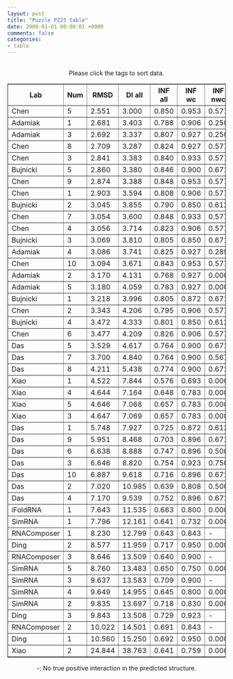 ```yaml
---
layout: post
title: "Puzzle PZ25 table"
date: 2000-01-01 00:00:01 +0000
comments: false
categories: 
- table
---
```


<script src="{{ root_url }}/javascripts/sorttable.js"></script>
<script>
    window.onload = function() {
        (document.getElementsByTagName( 'th' )[1]).click();
    };
</script>
<br/>
<div align="center">
Please click the tags to sort data.<br/>
<table class="sortable" border=1>
  <tr>
    <th>Lab</th>
    <th>Num</th>
    <th>RMSD</th>
    <th>DI all</th>
    <th>INF all</th>
    <th>INF wc</th>
    <th>INF nwc</th>
    <th>INF stacking</th>
    <th>Clash Score</th>
    <th>P-value</th>
    <th>mcq</th>
    <th>TM-score</th>
    <th>best sol.</th>
    <th>Detail</th>
  </tr>
  <tr><td>Chen</td><td>5</td><td>2.551</td><td>3.000</td><td>0.850</td><td>0.953</td><td>0.577</td><td>0.829</td><td>0.000</td><td>0.00e+00</td><td>19.03</td><td>0.6710</td><td>1</td><td><a href='/show/index.html?id=PZ25_Chen_5'>-></a></td></tr>
<tr><td>Adamiak</td><td>1</td><td>2.681</td><td>3.403</td><td>0.788</td><td>0.906</td><td>0.250</td><td>0.784</td><td>14.000</td><td>0.00e+00</td><td>16.96</td><td>0.6730</td><td>1</td><td><a href='/show/index.html?id=PZ25_Adamiak_1'>-></a></td></tr>
<tr><td>Adamiak</td><td>3</td><td>2.692</td><td>3.337</td><td>0.807</td><td>0.927</td><td>0.250</td><td>0.804</td><td>15.800</td><td>0.00e+00</td><td>19.45</td><td>0.7330</td><td>1</td><td><a href='/show/index.html?id=PZ25_Adamiak_3'>-></a></td></tr>
<tr><td>Chen</td><td>8</td><td>2.709</td><td>3.287</td><td>0.824</td><td>0.927</td><td>0.577</td><td>0.801</td><td>0.000</td><td>0.00e+00</td><td>19.05</td><td>0.6640</td><td>1</td><td><a href='/show/index.html?id=PZ25_Chen_8'>-></a></td></tr>
<tr><td>Chen</td><td>3</td><td>2.841</td><td>3.383</td><td>0.840</td><td>0.933</td><td>0.577</td><td>0.822</td><td>0.000</td><td>0.00e+00</td><td>19.35</td><td>0.7710</td><td>1</td><td><a href='/show/index.html?id=PZ25_Chen_3'>-></a></td></tr>
<tr><td>Bujnicki</td><td>5</td><td>2.860</td><td>3.380</td><td>0.846</td><td>0.900</td><td>0.671</td><td>0.841</td><td>6.770</td><td>0.00e+00</td><td>16.49</td><td>0.5970</td><td>1</td><td><a href='/show/index.html?id=PZ25_Bujnicki_5'>-></a></td></tr>
<tr><td>Chen</td><td>9</td><td>2.874</td><td>3.388</td><td>0.848</td><td>0.953</td><td>0.577</td><td>0.826</td><td>0.000</td><td>0.00e+00</td><td>19.62</td><td>0.6190</td><td>1</td><td><a href='/show/index.html?id=PZ25_Chen_9'>-></a></td></tr>
<tr><td>Chen</td><td>1</td><td>2.903</td><td>3.594</td><td>0.808</td><td>0.906</td><td>0.577</td><td>0.785</td><td>0.000</td><td>0.00e+00</td><td>20.36</td><td>0.7010</td><td>1</td><td><a href='/show/index.html?id=PZ25_Chen_1'>-></a></td></tr>
<tr><td>Bujnicki</td><td>2</td><td>3.045</td><td>3.855</td><td>0.790</td><td>0.850</td><td>0.612</td><td>0.787</td><td>7.670</td><td>0.00e+00</td><td>17.04</td><td>0.5920</td><td>1</td><td><a href='/show/index.html?id=PZ25_Bujnicki_2'>-></a></td></tr>
<tr><td>Chen</td><td>7</td><td>3.054</td><td>3.600</td><td>0.848</td><td>0.933</td><td>0.577</td><td>0.833</td><td>0.000</td><td>0.00e+00</td><td>20.41</td><td>0.6560</td><td>1</td><td><a href='/show/index.html?id=PZ25_Chen_7'>-></a></td></tr>
<tr><td>Chen</td><td>4</td><td>3.056</td><td>3.714</td><td>0.823</td><td>0.906</td><td>0.577</td><td>0.807</td><td>0.000</td><td>0.00e+00</td><td>20.22</td><td>0.6340</td><td>1</td><td><a href='/show/index.html?id=PZ25_Chen_4'>-></a></td></tr>
<tr><td>Bujnicki</td><td>3</td><td>3.069</td><td>3.810</td><td>0.805</td><td>0.850</td><td>0.671</td><td>0.801</td><td>7.670</td><td>0.00e+00</td><td>17.90</td><td>0.5890</td><td>1</td><td><a href='/show/index.html?id=PZ25_Bujnicki_3'>-></a></td></tr>
<tr><td>Adamiak</td><td>4</td><td>3.086</td><td>3.741</td><td>0.825</td><td>0.927</td><td>0.289</td><td>0.823</td><td>9.030</td><td>0.00e+00</td><td>18.83</td><td>0.5420</td><td>1</td><td><a href='/show/index.html?id=PZ25_Adamiak_4'>-></a></td></tr>
<tr><td>Chen</td><td>10</td><td>3.094</td><td>3.671</td><td>0.843</td><td>0.953</td><td>0.577</td><td>0.818</td><td>0.000</td><td>0.00e+00</td><td>20.28</td><td>0.5870</td><td>1</td><td><a href='/show/index.html?id=PZ25_Chen_10'>-></a></td></tr>
<tr><td>Adamiak</td><td>2</td><td>3.170</td><td>4.131</td><td>0.768</td><td>0.927</td><td>0.000</td><td>0.768</td><td>14.900</td><td>0.00e+00</td><td>18.24</td><td>0.6440</td><td>1</td><td><a href='/show/index.html?id=PZ25_Adamiak_2'>-></a></td></tr>
<tr><td>Adamiak</td><td>5</td><td>3.180</td><td>4.059</td><td>0.783</td><td>0.927</td><td>0.000</td><td>0.781</td><td>11.290</td><td>0.00e+00</td><td>17.65</td><td>0.6730</td><td>1</td><td><a href='/show/index.html?id=PZ25_Adamiak_5'>-></a></td></tr>
<tr><td>Bujnicki</td><td>1</td><td>3.218</td><td>3.996</td><td>0.805</td><td>0.872</td><td>0.671</td><td>0.793</td><td>3.610</td><td>0.00e+00</td><td>16.98</td><td>0.5560</td><td>1</td><td><a href='/show/index.html?id=PZ25_Bujnicki_1'>-></a></td></tr>
<tr><td>Chen</td><td>2</td><td>3.343</td><td>4.206</td><td>0.795</td><td>0.906</td><td>0.577</td><td>0.767</td><td>0.000</td><td>0.00e+00</td><td>18.97</td><td>0.7390</td><td>1</td><td><a href='/show/index.html?id=PZ25_Chen_2'>-></a></td></tr>
<tr><td>Bujnicki</td><td>4</td><td>3.472</td><td>4.333</td><td>0.801</td><td>0.850</td><td>0.612</td><td>0.804</td><td>5.870</td><td>0.00e+00</td><td>17.42</td><td>0.5580</td><td>1</td><td><a href='/show/index.html?id=PZ25_Bujnicki_4'>-></a></td></tr>
<tr><td>Chen</td><td>6</td><td>3.477</td><td>4.209</td><td>0.826</td><td>0.906</td><td>0.577</td><td>0.812</td><td>0.000</td><td>0.00e+00</td><td>19.44</td><td>0.6210</td><td>1</td><td><a href='/show/index.html?id=PZ25_Chen_6'>-></a></td></tr>
<tr><td>Das</td><td>5</td><td>3.529</td><td>4.617</td><td>0.764</td><td>0.900</td><td>0.671</td><td>0.722</td><td>5.430</td><td>0.00e+00</td><td>17.05</td><td>0.5810</td><td>1</td><td><a href='/show/index.html?id=PZ25_Das_5'>-></a></td></tr>
<tr><td>Das</td><td>7</td><td>3.700</td><td>4.840</td><td>0.764</td><td>0.900</td><td>0.567</td><td>0.736</td><td>7.240</td><td>0.00e+00</td><td>16.81</td><td>0.5710</td><td>1</td><td><a href='/show/index.html?id=PZ25_Das_7'>-></a></td></tr>
<tr><td>Das</td><td>8</td><td>4.211</td><td>5.438</td><td>0.774</td><td>0.900</td><td>0.671</td><td>0.736</td><td>9.050</td><td>0.00e+00</td><td>17.66</td><td>0.5620</td><td>1</td><td><a href='/show/index.html?id=PZ25_Das_8'>-></a></td></tr>
<tr><td>Xiao</td><td>1</td><td>4.522</td><td>7.844</td><td>0.576</td><td>0.693</td><td>0.000</td><td>0.561</td><td>14.470</td><td>0.00e+00</td><td>21.73</td><td>0.6060</td><td>1</td><td><a href='/show/index.html?id=PZ25_Xiao_1'>-></a></td></tr>
<tr><td>Xiao</td><td>4</td><td>4.644</td><td>7.164</td><td>0.648</td><td>0.783</td><td>0.000</td><td>0.630</td><td>14.010</td><td>0.00e+00</td><td>22.74</td><td>0.5730</td><td>1</td><td><a href='/show/index.html?id=PZ25_Xiao_4'>-></a></td></tr>
<tr><td>Xiao</td><td>5</td><td>4.646</td><td>7.068</td><td>0.657</td><td>0.783</td><td>0.000</td><td>0.643</td><td>14.910</td><td>0.00e+00</td><td>22.53</td><td>0.5690</td><td>1</td><td><a href='/show/index.html?id=PZ25_Xiao_5'>-></a></td></tr>
<tr><td>Xiao</td><td>3</td><td>4.647</td><td>7.069</td><td>0.657</td><td>0.783</td><td>0.000</td><td>0.643</td><td>14.460</td><td>0.00e+00</td><td>22.47</td><td>0.5690</td><td>1</td><td><a href='/show/index.html?id=PZ25_Xiao_3'>-></a></td></tr>
<tr><td>Das</td><td>1</td><td>5.748</td><td>7.927</td><td>0.725</td><td>0.872</td><td>0.612</td><td>0.685</td><td>9.050</td><td>0.00e+00</td><td>19.28</td><td>0.5690</td><td>1</td><td><a href='/show/index.html?id=PZ25_Das_1'>-></a></td></tr>
<tr><td>Das</td><td>9</td><td>5.951</td><td>8.468</td><td>0.703</td><td>0.896</td><td>0.671</td><td>0.636</td><td>14.490</td><td>0.00e+00</td><td>18.83</td><td>0.5450</td><td>1</td><td><a href='/show/index.html?id=PZ25_Das_9'>-></a></td></tr>
<tr><td>Das</td><td>6</td><td>6.638</td><td>8.888</td><td>0.747</td><td>0.896</td><td>0.500</td><td>0.729</td><td>9.510</td><td>0.00e+00</td><td>19.50</td><td>0.5260</td><td>1</td><td><a href='/show/index.html?id=PZ25_Das_6'>-></a></td></tr>
<tr><td>Das</td><td>3</td><td>6.646</td><td>8.820</td><td>0.754</td><td>0.923</td><td>0.750</td><td>0.692</td><td>9.050</td><td>0.00e+00</td><td>19.16</td><td>0.4800</td><td>1</td><td><a href='/show/index.html?id=PZ25_Das_3'>-></a></td></tr>
<tr><td>Das</td><td>10</td><td>6.887</td><td>9.618</td><td>0.716</td><td>0.896</td><td>0.671</td><td>0.655</td><td>56.360</td><td>0.00e+00</td><td>20.36</td><td>0.5120</td><td>1</td><td><a href='/show/index.html?id=PZ25_Das_10'>-></a></td></tr>
<tr><td>Das</td><td>2</td><td>7.020</td><td>10.985</td><td>0.639</td><td>0.808</td><td>0.500</td><td>0.590</td><td>124.600</td><td>0.00e+00</td><td>21.70</td><td>0.4210</td><td>1</td><td><a href='/show/index.html?id=PZ25_Das_2'>-></a></td></tr>
<tr><td>Das</td><td>4</td><td>7.170</td><td>9.539</td><td>0.752</td><td>0.896</td><td>0.671</td><td>0.709</td><td>4.980</td><td>0.00e+00</td><td>17.36</td><td>0.5000</td><td>1</td><td><a href='/show/index.html?id=PZ25_Das_4'>-></a></td></tr>
<tr><td>iFoldRNA</td><td>1</td><td>7.643</td><td>11.535</td><td>0.663</td><td>0.800</td><td>0.000</td><td>0.648</td><td>1.350</td><td>0.00e+00</td><td>30.03</td><td>0.2840</td><td>1</td><td><a href='/show/index.html?id=PZ25_iFoldRNA_1'>-></a></td></tr>
<tr><td>SimRNA</td><td>1</td><td>7.796</td><td>12.161</td><td>0.641</td><td>0.732</td><td>0.000</td><td>0.642</td><td>145.960</td><td>0.00e+00</td><td>22.95</td><td>0.2750</td><td>1</td><td><a href='/show/index.html?id=PZ25_SimRNA_1'>-></a></td></tr>
<tr><td>RNAComposer</td><td>1</td><td>8.230</td><td>12.799</td><td>0.643</td><td>0.843</td><td>-</td><td>0.584</td><td>10.840</td><td>0.00e+00</td><td>27.67</td><td>0.2870</td><td>1</td><td><a href='/show/index.html?id=PZ25_RNAComposer_1'>-></a></td></tr>
<tr><td>Ding</td><td>2</td><td>8.577</td><td>11.959</td><td>0.717</td><td>0.950</td><td>0.000</td><td>0.658</td><td>13.090</td><td>5.55e-17</td><td>22.36</td><td>0.2770</td><td>1</td><td><a href='/show/index.html?id=PZ25_Ding_2'>-></a></td></tr>
<tr><td>RNAComposer</td><td>3</td><td>8.646</td><td>13.509</td><td>0.640</td><td>0.900</td><td>-</td><td>0.545</td><td>18.510</td><td>5.55e-17</td><td>36.30</td><td>0.2610</td><td>1</td><td><a href='/show/index.html?id=PZ25_RNAComposer_3'>-></a></td></tr>
<tr><td>SimRNA</td><td>5</td><td>8.760</td><td>13.483</td><td>0.650</td><td>0.750</td><td>0.000</td><td>0.648</td><td>138.150</td><td>5.55e-17</td><td>22.63</td><td>0.2430</td><td>1</td><td><a href='/show/index.html?id=PZ25_SimRNA_5'>-></a></td></tr>
<tr><td>SimRNA</td><td>3</td><td>9.637</td><td>13.583</td><td>0.709</td><td>0.900</td><td>-</td><td>0.662</td><td>129.630</td><td>4.00e-15</td><td>26.69</td><td>0.2630</td><td>1</td><td><a href='/show/index.html?id=PZ25_SimRNA_3'>-></a></td></tr>
<tr><td>SimRNA</td><td>4</td><td>9.649</td><td>14.955</td><td>0.645</td><td>0.800</td><td>0.000</td><td>0.617</td><td>116.820</td><td>4.27e-15</td><td>20.24</td><td>0.2390</td><td>1</td><td><a href='/show/index.html?id=PZ25_SimRNA_4'>-></a></td></tr>
<tr><td>SimRNA</td><td>2</td><td>9.835</td><td>13.697</td><td>0.718</td><td>0.830</td><td>0.000</td><td>0.709</td><td>141.560</td><td>9.55e-15</td><td>24.46</td><td>0.2950</td><td>1</td><td><a href='/show/index.html?id=PZ25_SimRNA_2'>-></a></td></tr>
<tr><td>Ding</td><td>3</td><td>9.843</td><td>13.508</td><td>0.729</td><td>0.923</td><td>-</td><td>0.679</td><td>10.380</td><td>9.88e-15</td><td>20.90</td><td>0.2170</td><td>1</td><td><a href='/show/index.html?id=PZ25_Ding_3'>-></a></td></tr>
<tr><td>RNAComposer</td><td>2</td><td>10.022</td><td>14.501</td><td>0.691</td><td>0.843</td><td>-</td><td>0.654</td><td>17.160</td><td>2.13e-14</td><td>28.28</td><td>0.3470</td><td>1</td><td><a href='/show/index.html?id=PZ25_RNAComposer_2'>-></a></td></tr>
<tr><td>Ding</td><td>1</td><td>10.560</td><td>15.250</td><td>0.692</td><td>0.950</td><td>0.000</td><td>0.623</td><td>8.580</td><td>2.02e-13</td><td>20.25</td><td>0.2450</td><td>1</td><td><a href='/show/index.html?id=PZ25_Ding_1'>-></a></td></tr>
<tr><td>Xiao</td><td>2</td><td>24.844</td><td>38.763</td><td>0.641</td><td>0.759</td><td>0.000</td><td>0.630</td><td>0.000</td><td>7.52e-01</td><td>21.17</td><td>0.2930</td><td>1</td><td><a href='/show/index.html?id=PZ25_Xiao_2'>-></a></td></tr>

</table>
-: No true positive interaction in the predicted structure.
</div>

